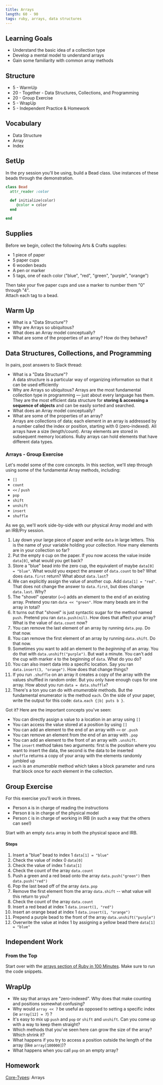 ```yaml
---
title: Arrays
length: 60 - 90
tags: ruby, arrays, data structures
---
```


## Learning Goals

* Understand the basic idea of a collection type
* Develop a mental model to understand arrays
* Gain some familiarity with common array methods

## Structure

* 5 - WarmUp
* 20 - Together - Data Structures, Collections, and Programming
* 20 - Group Exercise
* 5 - WrapUp
* 5 - Independent Practice & Homework  

## Vocabulary  
* Data Structure 
* Array  
* Index 

## SetUp  
In the pry session you'll be using, build a Bead class. Use instances of these beads through the demonstration.

```ruby 
class Bead 
  attr_reader :color
  
  def initialize(color)
     @color = color
  end 

end 
```

## Supplies

Before we begin, collect the following Arts & Crafts supplies:

* 1 piece of paper
* 5 paper cups
* 6 wooden beads
* A pen or marker  
* 5 tags, one of each color ("blue", "red", "green", "purple", "orange")

Then take your five paper cups and use a marker to number them "0" through "4".  
Attach each tag to a bead.

## Warm Up
* What is a "Data Structure"?  
* Why are Arrays so ubiquitous?
* What does an Array model conceptually?  
* What are some of the properties of an array? How do they behave?  

## Data Structures, Collections, and Programming  
In pairs, post answers to Slack thread:
* What is a "Data Structure"?  
  A data structure is a particular way of organizing information so that it can be used efficiently
* Why are Arrays so ubiquitous?
  Arrays are the most fundamental collection type in programming — just about every language has them. They are the most efficient data structure for **storing & accessing a sequence of objects** and can be easily sorted and searched.
* What does an Array model conceptually?  
* What are some of the properties of an array?  
   Arrays are collections of data; each element in an array is addressed by a number called the index or position, starting with 0 (zero-indexed). All arrays have a size (length/count). Array elements are stored in subsequent memory locations. Ruby arrays can hold elements that have different data types. 

### Arrays - Group Exercise

Let's model some of the core concepts. In this section, we'll step through using some of the fundamental Array methods, including:

* `[]`
* `count`
* `<<` / `push`
* `pop`
* `shift`
* `unshift`
* `insert`
* `shuffle`

As we go, we'll work side-by-side with our physical Array model and with an IRB/Pry session.  
<!-- Have a student help by demonstrating interaction with manipulatives or on the board.  -->

1. Lay down your large piece of paper and write `data` in large letters. This is the name of your variable holding your collection. How many elements are in your collection so far?
2. Put the empty `0` cup on the paper. If you now access the value inside `data[0]`, what would you get back?
3. Store a "blue" bead into the zero cup, the equivalent of maybe `data[0] = "blue"`. What would you expect the answer of `data.count` to be? What does `data.first` return? What about `data.last`?
4. We can explicitly assign the value of another cup. Add `data[1] = "red"`. That does not change the answer to `data.first`, but does change `data.last`. Why?
5. The "shovel" operator (`<<`) adds an element to the end of an existing array. Pretend you ran `data << "green"`. How many beads are in the array in total?
6. It turns out that "shovel" is just syntactic sugar for the method named `push`. Pretend you ran `data.push(nil)`. How does that affect your array? What is the value of `data.count` now?  
9. You can remove the last element of an array by running `data.pop`. Do that now.  
9. You can remove the first element of an array by running `data.shift`. Do that now.
7. Sometimes you want to add an element to the *beginning* of an array. You do that with `data.unshift("purple")`. But wait a minute. You can't add the cup with marker `4` to the beginning of `data`. What do you do?
8. You can also insert data into a specific location. Say you ran `data.insert(3, "orange")`. How does that change things?
9. If you run `.shuffle` on an array it creates a copy of the array with the values shuffled in random order. But you only have enough cups for one array. How about you run `data = data.shuffle`?
10. There's a ton you can do with *enumerable* methods. But the fundamental enumerator is the method `each`. On the side of your paper, write the output for this code: `data.each {|b| puts b }`.

Got it? Here are the important concepts you've seen:

* You can directly assign a value to a location in an array using `[]`
* You can access the value stored at a position by using `[]`
* You can add an element to the end of an array with `<<` or `.push`
* You can remove an element from the end of an array with `.pop`
* You can add an element to the front of an array with `.unshift`.
* The `insert` method takes two arguments: first is the position where you want to insert the data, the second is the data to be inserted
* `shuffle` returns a copy of your array with the elements randomly jumbled up
* `each` is an *enumerable* method which takes a block parameter and runs that block once for *each* element in the collection.

## Group Exercise

For this exercise you'll work in threes.

* Person `A` is in charge of reading the instructions
* Person `B` is in charge of the physical model
* Person `C` is in charge of working in IRB (in such a way that the others can see!)

Start with an empty `data` array in both the physical space and IRB.

#### Steps

1. Insert a "blue" bead to index 1 `data[1] = "blue"`
2. Check the value of index 0 `data[0]`
3. Check the value of index 1 `data[1]`
4. Check the count of the array `data.count`
5. Push a green and a red bead onto the array `data.push("green")` then `data.push("red")`
6. Pop the last bead off of the array `data.pop`
7. Remove the first element from the array `data.shift` -- what value will this return to you?
8. Check the count of the array `data.count`
9. Insert a red bead at index 1 `data.insert(1, "red")`
10. Insert an orange bead at index 1 `data.insert(1, "orange")`  
11. Prepend a purple bead to the front of the array `data.unshift("purple")`
12. Overwrite the value at index 1 by assigning a yellow bead there `data[1] = "blue"`

## Independent Work

### From the Top

Start over with the [arrays section of Ruby in 100 Minutes](http://tutorials.jumpstartlab.com/projects/ruby_in_100_minutes.html#7.-arrays). Make sure to run the code snippets.  


## WrapUp

* We say that arrays are "zero-indexed". Why does that make counting and positions somewhat confusing?
* Why would `array << 7` be useful as opposed to setting a specific index (ie `array[12] = 7`) ?
* It's easy to mix up `push` and `pop` or `shift` and `unshift`. Can you come up with a way to keep them straight?
* Which methods that you've seen here can grow the size of the array? Which
shrink it?
* What happens if you try to access a position outside the length of the array
(like `array[100000]`)?
* What happens when you call `pop` on an empty array?


## Homework  

[Core-Types](https://github.com/turingschool/ruby-exercises/tree/master/core-types): Arrays  



